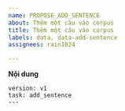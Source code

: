 ```yaml
---
name: PROPOSE_ADD_SENTENCE
about: Thêm một câu vào corpus
title: Thêm một câu vào corpus
labels: data, data-add-sentence
assignees: rain1024

---
```


**Nội dung**

```
version: v1
task: add_sentence
---

```
